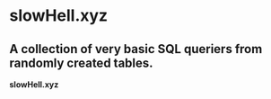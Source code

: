 # slowHell.xyz

## A collection of very basic SQL queriers from randomly created tables.




**slowHell.xyz**
